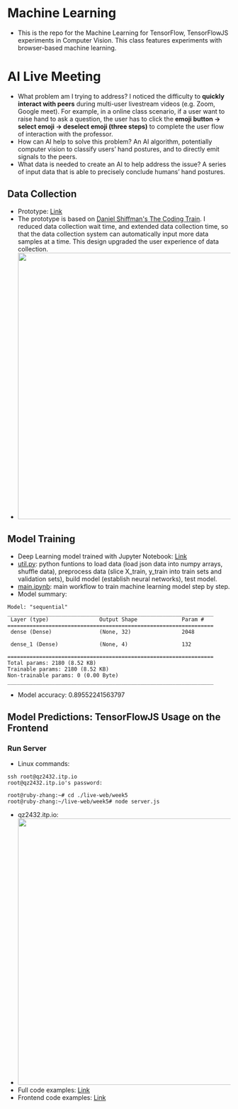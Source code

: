 # Machine Learning
- This is the repo for the Machine Learning for TensorFlow, TensorFlowJS experiments in Computer Vision. This class features experiments with browser-based machine learning.
# AI Live Meeting
- What problem am I trying to address? I noticed the difficulty to **quickly interact with peers** during multi-user livestream videos (e.g. Zoom, Google meet). For example, in a online class scenario, if a user want to raise hand to ask a question, the user has to click the **emoji button -> select emoji -> deselect emoji (three steps)** to complete the user flow of interaction with the professor.
- How can AI help to solve this problem? An AI algorithm, potentially computer vision to classify users’ hand postures, and to directly emit signals to the peers.
- What data is needed to create an AI to help address the issue? A series of input data that is able to precisely conclude humans’ hand postures.
## Data Collection
- Prototype: [Link](https://editor.p5js.org/qz2432/sketches/dRK9sis7h)
- The prototype is based on [Daniel Shiffman's The Coding Train](https://thecodingtrain.com/Courses/ml5-beginners-guide/7.2-pose-classification.html). I reduced data collection wait time, and extended data collection time, so that the data collection system can automatically input more data samples at a time. This design upgraded the user experience of data collection.
-  <img src = "https://github.com/RubyQianru/Machine-Learning-TFJS/assets/142470034/5381bde6-7286-4604-a902-7aa780815508" width = 600>
## Model Training
- Deep Learning model trained with Jupyter Notebook: [Link](https://github.com/RubyQianru/Machine-Learning-TFJS/tree/main/Week5-Real-Time-Handpose-Recognition/ML)
- [util.py](https://github.com/RubyQianru/Machine-Learning-TFJS/blob/main/Week5-Real-Time-Handpose-Recognition/ML/utils.py): python funtions to load data (load json data into numpy arrays, shuffle data), preprocess data (slice X_train, y_train into train sets and validation sets), build model (establish neural networks), test model.
- [main.ipynb](https://github.com/RubyQianru/Machine-Learning-TFJS/blob/main/Week5-Real-Time-Handpose-Recognition/ML/main.ipynb_): main workflow to train machine learning model step by step.
- Model summary: 
```
Model: "sequential"
_________________________________________________________________
 Layer (type)                Output Shape              Param #   
=================================================================
 dense (Dense)               (None, 32)                2048      
                                                                 
 dense_1 (Dense)             (None, 4)                 132       
                                                                 
=================================================================
Total params: 2180 (8.52 KB)
Trainable params: 2180 (8.52 KB)
Non-trainable params: 0 (0.00 Byte)
_________________________________________________________________
```
- Model accuracy: 0.89552241563797
## Model Predictions: TensorFlowJS Usage on the Frontend
### Run Server
- Linux commands:
```
ssh root@qz2432.itp.io
root@qz2432.itp.io's password: 
```
```
root@ruby-zhang:~# cd ./live-web/week5
root@ruby-zhang:~/live-web/week5# node server.js
```
- qz2432.itp.io: 
- <img src="https://github.com/RubyQianru/Machine-Learning-TFJS/assets/142470034/087eac2e-59b9-41b5-ba6d-401f7ec1e96f" width=600>
- Full code examples: [Link](https://github.com/RubyQianru/Machine-Learning-TFJS/tree/main/Week5-Real-Time-Handpose-Recognition)
- Frontend code examples: [Link](https://github.com/RubyQianru/Machine-Learning-TFJS/tree/main/Week5-Real-Time-Handpose-Recognition/public)
